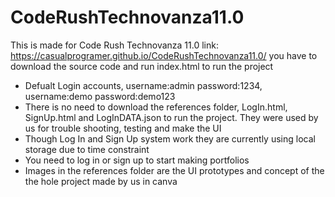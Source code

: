 # CodeRushTechnovanza11.0
This is made for Code Rush Technovanza 11.0
link: https://casualprogramer.github.io/CodeRushTechnovanza11.0/
you have to download the source code and run index.html to run the project
  - Defualt Login accounts, username:admin password:1234, username:demo password:demo123
  - There is no need to download the references folder, LogIn.html, SignUp.html and LogInDATA.json to run the project. They were used by us for trouble shooting, testing and make the UI
  - Though Log In and Sign Up system work they are currently using local storage due to time constraint
  - You need to log in or sign up to start making portfolios
  - Images in the references folder are the UI prototypes and concept of the the hole project made by us in canva
